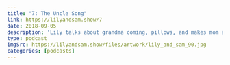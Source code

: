 ```yaml
---
title: "7: The Uncle Song"
link: https://lilyandsam.show/7
date: 2018-09-05
description: 'Lily talks about grandma coming, pillows, and makes mom and dad sing "The Uncle Song".'
type: podcast
imgSrc: https://lilyandsam.show/files/artwork/lily_and_sam_90.jpg
categories: [podcasts]
---
```

